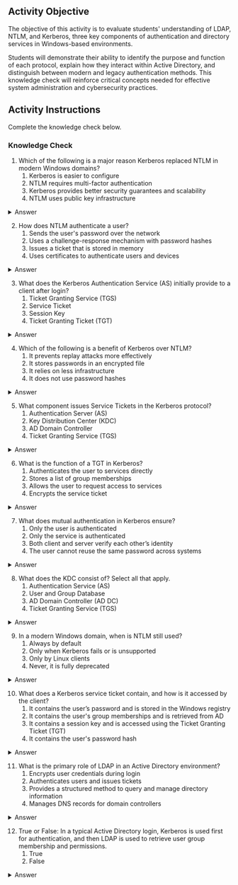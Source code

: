 ## Activity Objective

The objective of this activity is to evaluate students' understanding of LDAP, NTLM, and Kerberos, three key components of authentication and directory services in Windows-based environments. 

Students will demonstrate their ability to identify the purpose and function of each protocol, explain how they interact within Active Directory, and distinguish between modern and legacy authentication methods. This knowledge check will reinforce critical concepts needed for effective system administration and cybersecurity practices.

## Activity Instructions
Complete the knowledge check below.

### Knowledge Check
1. Which of the following is a major reason Kerberos replaced NTLM in modern Windows domains?
   1. Kerberos is easier to configure
   2. NTLM requires multi-factor authentication
   3. Kerberos provides better security guarantees and scalability
   4. NTLM uses public key infrastructure
<details closed>
<summary>Answer</summary>
Kerberos provides better security guarantees and scalability
</details>

2. How does NTLM authenticate a user?
   1. Sends the user's password over the network
   2. Uses a challenge-response mechanism with password hashes
   3. Issues a ticket that is stored in memory
   4. Uses certificates to authenticate users and devices
<details closed>
<summary>Answer</summary>
Uses a challenge-response mechanism with password hashes
</details>

3. What does the Kerberos Authentication Service (AS) initially provide to a client after login?
   1. Ticket Granting Service (TGS)
   2. Service Ticket
   3. Session Key
   4. Ticket Granting Ticket (TGT)
<details closed>
<summary>Answer</summary>
Ticket Granting Ticket (TGT)
</details>

4. Which of the following is a benefit of Kerberos over NTLM?
   1. It prevents replay attacks more effectively
   2. It stores passwords in an encrypted file
   3. It relies on less infrastructure
   4. It does not use password hashes
<details closed>
<summary>Answer</summary>
It prevents replay attacks more effectively
</details>

5. What component issues Service Tickets in the Kerberos protocol?
   1. Authentication Server (AS)
   2. Key Distribution Center (KDC)
   3. AD Domain Controller
   4. Ticket Granting Service (TGS)
<details closed>
<summary>Answer</summary>
Ticket Granting Service (TGS)
</details>

6. What is the function of a TGT in Kerberos?
   1. Authenticates the user to services directly
   2. Stores a list of group memberships
   3. Allows the user to request access to services
   4. Encrypts the service ticket
<details closed>
<summary>Answer</summary>
Allows the user to request access to services
</details>

7. What does mutual authentication in Kerberos ensure?
   1. Only the user is authenticated
   2. Only the service is authenticated
   3. Both client and server verify each other’s identity
   4. The user cannot reuse the same password across systems
<details closed>
<summary>Answer</summary>
Only the user is authenticated
</details>

8. What does the KDC consist of? Select all that apply.
   1. Authentication Service (AS)
   2. User and Group Database
   3. AD Domain Controller (AD DC)
   4. Ticket Granting Service (TGS)
<details closed>
<summary>Answer</summary>
Ticket Granting Service
</details>

9. In a modern Windows domain, when is NTLM still used?
   1. Always by default
   2. Only when Kerberos fails or is unsupported
   3. Only by Linux clients
   4. Never, it is fully deprecated
<details closed>
<summary>Answer</summary>
 Only when Kerberos fails or is unsupported
</details>

10. What does a Kerberos service ticket contain, and how is it accessed by the client?
    1. It contains the user’s password and is stored in the Windows registry
    2. It contains the user's group memberships and is retrieved from AD
    3. It contains a session key and is accessed using the Ticket Granting Ticket (TGT)
    4. It contains the user's password hash
<details closed>
<summary>Answer</summary>
It contains a session key and is accessed using the Ticket Granting Ticket (TGT)
</details>

11. What is the primary role of LDAP in an Active Directory environment?
    1. Encrypts user credentials during login
    2. Authenticates users and issues tickets
    3. Provides a structured method to query and manage directory information
    4. Manages DNS records for domain controllers
<details closed>
<summary>Answer</summary>
Provides a structured method to query and manage directory information
</details>

12. True or False: In a typical Active Directory login, Kerberos is used first for authentication, and then LDAP is used to retrieve user group membership and permissions.
    1. True
    2. False
<details closed>
<summary>Answer</summary>
True
</details>
